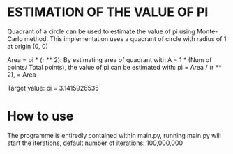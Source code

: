 # ESTIMATION OF THE VALUE OF PI
Quadrant of a circle can be used to estimate the value of pi using Monte-Carlo method.
This implementation uses a quadrant of circle with radius of 1 at origin (0, 0)

Area = pi * (r ** 2):
By estimating area of quadrant with A = 1 * (Num of points/ Total points),
the value of pi can be estimated with:
pi 	= Area / (r ** 2),
	= Area

Target value: pi = 3.1415926535

# How to use
The programme is entiredly contained within main.py, running main.py will start the iterations, default number of iterations: 100,000,000